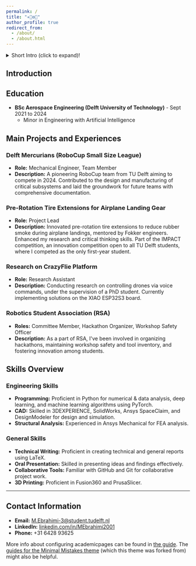 ```yaml
---
permalink: /
title: "✈️🔧⚙️📝"
author_profile: true
redirect_from: 
  - /about/
  - /about.html
---
```


<details>
<summary>Short Intro (click to expand)!</summary>

Hello! I'm Mohammad, a senior year BSc Aerospace Engineering student at Delft University of Technology, Netherlands. Born on November 7, 2001, I've always been passionate about engineering from complex systems to basic insrtruments. I aim to leverage my diverse skills in engineering to make impactful contributions.

My life and academic journey have been fueled by a deep passion for
engineering, with a special focus on the boundless realm of making things seemingly impossible into reality.
I hope to eventually be able to contribute my skills and enthusiasm to
innovative **meaningfull** projects that redefine the possibilities within different engineering fields and be part of something bigger than
myself.
</details>

## Introduction




## Education
- **BSc Aerospace Engineering (Delft University of Technology)** - Sept 2021 to 2024
  - Minor in Engineering with Artificial Intelligence

## Main Projects and Experiences

### Delft Mercurians (RoboCup Small Size League)
- **Role:** Mechanical Engineer, Team Member
- **Description:** A pioneering RoboCup team from TU Delft aiming to compete in 2024. Contributed to the design and manufacturing of critical subsystems and laid the groundwork for future teams with comprehensive documentation.

### Pre-Rotation Tire Extensions for Airplane Landing Gear
- **Role:** Project Lead
- **Description:** Innovated pre-rotation tire extensions to reduce rubber smoke during airplane landings, mentored by Fokker engineers. Enhanced my research and critical thinking skills. Part of the IMPACT competition, an innovation competition open to all TU Delft students, where I competed as the only first-year student.

### Research on CrazyFlie Platform
- **Role:** Research Assistant
- **Description:** Conducting research on controlling drones via voice commands, under the supervision of a PhD student. Currently implementing solutions on the XIAO ESP32S3 board.

### Robotics Student Association (RSA)
- **Roles:** Committee Member, Hackathon Organizer, Workshop Safety Officer
- **Description:** As a part of RSA, I've been involved in organizing hackathons, maintaining workshop safety and tool inventory, and fostering innovation among students.

## Skills Overview

### Engineering Skills
- **Programming:** Proficient in Python for numerical & data analysis, deep learning, and machine learning algorithms using PyTorch.
- **CAD:** Skilled in 3DEXPERIENCE, SolidWorks, Ansys SpaceClaim, and DesignModeler for design and simulation.
- **Structural Analysis:** Experienced in Ansys Mechanical for FEA analysis.

### General Skills
- **Technical Writing:** Proficient in creating technical and general reports using LaTeX.
- **Oral Presentation:** Skilled in presenting ideas and findings effectively.
- **Collaborative Tools:** Familiar with GitHub and Git for collaborative project work.
- **3D Printing:** Proficient in Fusion360 and PrusaSlicer.




---

## Contact Information
- **Email:** M.Ebrahimi-3@student.tudelft.nl
- **LinkedIn:** [linkedin.com/in/MEbrahimi2001](https://linkedin.com/in/MEbrahimi2001)
- **Phone:** +31 6428 93625

<!--

Thank you for visiting my portfolio. Let's connect and make something innovative together!
## Portfolio
This site showcases my engineering projects, skills, and experiences. Browse through to see detailed descriptions, outcomes, and the impact of my work. Your feedback and inquiries are welcome at M.Ebrahimi-3@student.tudelft.nl.

---
permalink: /
title: "academicpages is a ready-to-fork GitHub Pages template for academic personal websites"
author_profile: true
redirect_from: 
  - /about/
  - /about.html
---

This is the front page of a website that is powered by the [academicpages template](https://github.com/academicpages/academicpages.github.io) and hosted on GitHub pages. [GitHub pages](https://pages.github.com) is a free service in which websites are built and hosted from code and data stored in a GitHub repository, automatically updating when a new commit is made to the respository. This template was forked from the [Minimal Mistakes Jekyll Theme](https://mmistakes.github.io/minimal-mistakes/) created by Michael Rose, and then extended to support the kinds of content that academics have: publications, talks, teaching, a portfolio, blog posts, and a dynamically-generated CV. You can fork [this repository](https://github.com/academicpages/academicpages.github.io) right now, modify the configuration and markdown files, add your own PDFs and other content, and have your own site for free, with no ads! An older version of this template powers my own personal website at [stuartgeiger.com](http://stuartgeiger.com), which uses [this Github repository](https://github.com/staeiou/staeiou.github.io).

A data-driven personal website
======
Like many other Jekyll-based GitHub Pages templates, academicpages makes you separate the website's content from its form. The content & metadata of your website are in structured markdown files, while various other files constitute the theme, specifying how to transform that content & metadata into HTML pages. You keep these various markdown (.md), YAML (.yml), HTML, and CSS files in a public GitHub repository. Each time you commit and push an update to the repository, the [GitHub pages](https://pages.github.com/) service creates static HTML pages based on these files, which are hosted on GitHub's servers free of charge.

Many of the features of dynamic content management systems (like Wordpress) can be achieved in this fashion, using a fraction of the computational resources and with far less vulnerability to hacking and DDoSing. You can also modify the theme to your heart's content without touching the content of your site. If you get to a point where you've broken something in Jekyll/HTML/CSS beyond repair, your markdown files describing your talks, publications, etc. are safe. You can rollback the changes or even delete the repository and start over -- just be sure to save the markdown files! Finally, you can also write scripts that process the structured data on the site, such as [this one](https://github.com/academicpages/academicpages.github.io/blob/master/talkmap.ipynb) that analyzes metadata in pages about talks to display [a map of every location you've given a talk](https://academicpages.github.io/talkmap.html).

Getting started
======
1. Register a GitHub account if you don't have one and confirm your e-mail (required!)
1. Fork [this repository](https://github.com/academicpages/academicpages.github.io) by clicking the "fork" button in the top right. 
1. Go to the repository's settings (rightmost item in the tabs that start with "Code", should be below "Unwatch"). Rename the repository "[your GitHub username].github.io", which will also be your website's URL.
1. Set site-wide configuration and create content & metadata (see below -- also see [this set of diffs](http://archive.is/3TPas) showing what files were changed to set up [an example site](https://getorg-testacct.github.io) for a user with the username "getorg-testacct")
1. Upload any files (like PDFs, .zip files, etc.) to the files/ directory. They will appear at https://[your GitHub username].github.io/files/example.pdf.  
1. Check status by going to the repository settings, in the "GitHub pages" section

Site-wide configuration
------
The main configuration file for the site is in the base directory in [_config.yml](https://github.com/academicpages/academicpages.github.io/blob/master/_config.yml), which defines the content in the sidebars and other site-wide features. You will need to replace the default variables with ones about yourself and your site's github repository. The configuration file for the top menu is in [_data/navigation.yml](https://github.com/academicpages/academicpages.github.io/blob/master/_data/navigation.yml). For example, if you don't have a portfolio or blog posts, you can remove those items from that navigation.yml file to remove them from the header. 

Create content & metadata
------
For site content, there is one markdown file for each type of content, which are stored in directories like _publications, _talks, _posts, _teaching, or _pages. For example, each talk is a markdown file in the [_talks directory](https://github.com/academicpages/academicpages.github.io/tree/master/_talks). At the top of each markdown file is structured data in YAML about the talk, which the theme will parse to do lots of cool stuff. The same structured data about a talk is used to generate the list of talks on the [Talks page](https://academicpages.github.io/talks), each [individual page](https://academicpages.github.io/talks/2012-03-01-talk-1) for specific talks, the talks section for the [CV page](https://academicpages.github.io/cv), and the [map of places you've given a talk](https://academicpages.github.io/talkmap.html) (if you run this [python file](https://github.com/academicpages/academicpages.github.io/blob/master/talkmap.py) or [Jupyter notebook](https://github.com/academicpages/academicpages.github.io/blob/master/talkmap.ipynb), which creates the HTML for the map based on the contents of the _talks directory).

**Markdown generator**

I have also created [a set of Jupyter notebooks](https://github.com/academicpages/academicpages.github.io/tree/master/markdown_generator
) that converts a CSV containing structured data about talks or presentations into individual markdown files that will be properly formatted for the academicpages template. The sample CSVs in that directory are the ones I used to create my own personal website at stuartgeiger.com. My usual workflow is that I keep a spreadsheet of my publications and talks, then run the code in these notebooks to generate the markdown files, then commit and push them to the GitHub repository.

How to edit your site's GitHub repository
------
Many people use a git client to create files on their local computer and then push them to GitHub's servers. If you are not familiar with git, you can directly edit these configuration and markdown files directly in the github.com interface. Navigate to a file (like [this one](https://github.com/academicpages/academicpages.github.io/blob/master/_talks/2012-03-01-talk-1.md) and click the pencil icon in the top right of the content preview (to the right of the "Raw | Blame | History" buttons). You can delete a file by clicking the trashcan icon to the right of the pencil icon. You can also create new files or upload files by navigating to a directory and clicking the "Create new file" or "Upload files" buttons. 

Example: editing a markdown file for a talk
![Editing a markdown file for a talk](/images/editing-talk.png)

For more info
------

-->
More info about configuring academicpages can be found in [the guide](https://academicpages.github.io/markdown/). The [guides for the Minimal Mistakes theme](https://mmistakes.github.io/minimal-mistakes/docs/configuration/) (which this theme was forked from) might also be helpful.
